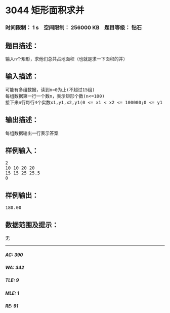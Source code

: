 # 3044 矩形面积求并   
### 时间限制： 1 s&nbsp;&nbsp;&nbsp;&nbsp;空间限制： 256000 KB&nbsp;&nbsp;&nbsp;&nbsp;题目等级： 钻石  
## 题目描述：  

<pre>
输入n个矩形，求他们总共占地面积（也就是求一下面积的并）
</pre>
  
  
## 输入描述：  

<pre>
可能有多组数据，读到n=0为止(不超过15组)
每组数据第一行一个数n，表示矩形个数(n<=100)
接下来n行每行4个实数x1,y1,x2,y1(0 <= x1 < x2 <= 100000;0 <= y1 < y2 <= 100000)，表示矩形的左下角坐标和右上角坐标
</pre>
  
  
## 输出描述：  

<pre>
每组数据输出一行表示答案
</pre>
  
  
## 样例输入：  

<pre>
2
10 10 20 20
15 15 25 25.5
0
</pre>
  
  
## 样例输出：  

<pre>
180.00
</pre>
  
  
## 数据范围及提示：  

<pre>
无
</pre>
  
  
***  

##### AC: 390  
##### WA: 342  
##### TLE: 9  
##### MLE: 1  
##### RE: 91  
